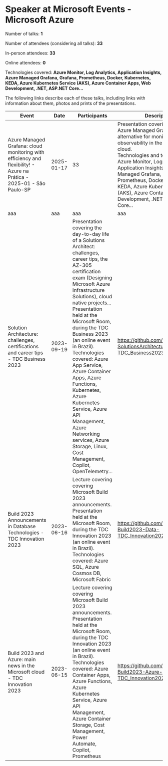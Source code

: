 # Speaker at Microsoft Events - Microsoft Azure

Number of talks: **1**

Number of attendees (considering all talks): **33**

In-person attendees: **33**

Online attendees: **0**

Technologies covered: **Azure Monitor, Log Analytics, Application Insights, Azure Managed Grafana, Grafana, Prometheus, Docker, Kubernetes, KEDA, Azure Kubernetes Service (AKS), Azure Container Apps, Web Development, .NET, ASP.NET Core...**

The following links describe each of these talks, including links with information about them, photos and prints of the presentations.

| Event | Date | Participants | Description | Link | 
| ------------| ---- | ------------ | ---- | ---- |
| Azure Managed Grafana: cloud monitoring with efficiency and flexibility! - Azure na Prática - 2025-01 - São Paulo-SP | 2025-01-17 |  33 | Presentation covering the use of Azure Managed Grafana as an alternative for monitoring and observability in the Microsoft cloud.<br/>Technologies and topics covered: Azure Monitor, Log Analytics, Application Insights, Azure Managed Grafana, Grafana, Prometheus, Docker, Kubernetes, KEDA, Azure Kubernetes Service (AKS), Azure Container Apps, Web Development, .NET, ASP.NET Core... | https://github.com/azurenapratica/ANP-Meetup-2025-01 |
| aaa | aaa | aaa | aaa | aaa |
| Solution Architecture: challenges, certifications and career tips - TDC Business 2023 | 2023-09-19 | Presentation covering the day-to-day life of a Solutions Architect: challenges, career tips, the AZ-305 certification exam (Designing Microsoft Azure Infrastructure Solutions), cloud native projects...<br/>Presentation held at the Microsoft Room, during the TDC Business 2023 (an online event in Brazil).<br/>Technologies covered: Azure App Service, Azure Container Apps, Azure Functions, Kubernetes, Azure Kubernetes Service, Azure API Management, Azure Networking services, Azure Storage, Linux, Cost Management, Copilot, OpenTelemetry... | https://github.com/DotNetSP/Talk-SolutionsArchitecture-TDC_Business2023 | 33 |
| Build 2023 Announcements in Database Technologies - TDC Innovation 2023 | 2023-06-16 | Lecture covering covering Microsoft Build 2023 announcements.<br/>Presentation held at the Microsoft Room, during the TDC Innovation 2023 (an online event in Brazil).<br/>Technologies covered: Azure SQL, Azure Cosmos DB, Microsoft Fabric | https://github.com/DotNetSP/Talk-Build2023-Data-TDC_Innovation2023 | 25 |
| Build 2023 and Azure: main news in the Microsoft cloud - TDC Innovation 2023 | 2023-06-15 | Lecture covering covering Microsoft Build 2023 announcements.<br/>Presentation held at the Microsoft Room, during the TDC Innovation 2023 (an online event in Brazil).<br/>Technologies covered: Azure Container Apps, Azure Functions, Azure Kubernetes Service, Azure API Management, Azure Container Storage, Cost Management, Power Automate, Copilot, Prometheus | https://github.com/DotNetSP/Talk-Build2023-Azure-TDC_Innovation2023 | 36 |